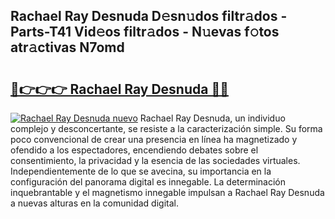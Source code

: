 ## Rachael Ray Desnuda D𝚎sn𝚞dos filtr𝚊dos - Parts-T41 Vid𝚎os filtr𝚊dos - N𝚞evas f𝚘tos atr𝚊ctivas N7omd

# <h2><a href="http://mbaat0.tromn.icu/?c=Rachael+Ray+Desnuda">🔗👉👉👉 Rachael Ray Desnuda 🔗🔗</a></h2>

[![Rachael Ray Desnuda nuevo](https://i.imgur.com/pEAQMta.gif)](http://mbaat0.tromn.icu/?c=Rachael+Ray+Desnuda)
Rachael Ray Desnuda, un individuo complejo y desconcertante, se resiste a la caracterización simple. Su forma poco convencional de crear una presencia en línea ha magnetizado y ofendido a los espectadores, encendiendo debates sobre el consentimiento, la privacidad y la esencia de las sociedades virtuales. Independientemente de lo que se avecina, su importancia en la configuración del panorama digital es innegable. La determinación inquebrantable y el magnetismo innegable impulsan a Rachael Ray Desnuda a nuevas alturas en la comunidad digital.
